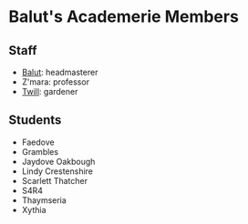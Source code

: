 # Balut's Academerie Members

## Staff

- [Balut](balut.md): headmasterer
- Z'mara: professor
- [Twill](twill.md): gardener

## Students

- Faedove
- Grambles
- Jaydove Oakbough
- Lindy Crestenshire
- Scarlett Thatcher
- S4R4
- Thaymseria
- Xythia
